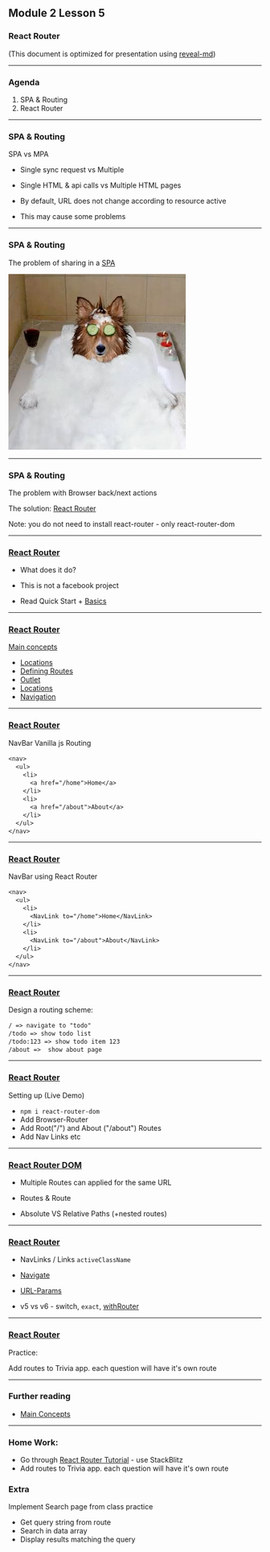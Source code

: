## Module 2 Lesson 5
### React Router
(This document is optimized for presentation using [reveal-md](https://github.com/webpro/reveal-md))

---
    
### Agenda
1. SPA & Routing
2. React Router

---

### SPA & Routing
SPA vs MPA
* Single sync request vs Multiple
<!-- .element: class="fragment" -->

* Single HTML & api calls vs Multiple HTML pages
<!-- .element: class="fragment" -->

* By default, URL does not change according to resource active
<!-- .element: class="fragment" -->

* This may cause some problems
<!-- .element: class="fragment" -->

---

### SPA & Routing

The problem of sharing in a [SPA](https://en.wikipedia.org/wiki/Single-page_application)

<img src="./assets/spa.jpg">
<!-- .element: class="fragment" -->

---

### SPA & Routing

The problem with Browser back/next actions 

The solution: [React Router](https://reactrouter.com/)
<!-- .element: class="fragment" -->

Note: you do not need to install react-router - only react-router-dom

---

### [React Router](https://reactrouter.com/)
* What does it do?
<!-- .element: class="fragment" -->

* This is not a facebook project
<!-- .element: class="fragment" -->

* Read Quick Start + [Basics](https://reactrouter.com/docs/en/v6/examples/basic)
<!-- .element: class="fragment" -->

---

### [React Router](https://reactrouter.com/)
[Main concepts](https://reactrouter.com/docs/en/v6/getting-started/concepts)

* [Locations](https://reactrouter.com/docs/en/v6/getting-started/concepts#locations)
* [Defining Routes](https://reactrouter.com/docs/en/v6/getting-started/concepts#defining-routes)
* [Outlet](https://reactrouter.com/docs/en/v6/getting-started/concepts#outlets)
* [Locations](https://reactrouter.com/docs/en/v6/getting-started/concepts#index-routes)
* [Navigation](https://reactrouter.com/docs/en/v6/getting-started/concepts#navigating)




---

### [React Router](https://reactrouter.com/)
NavBar Vanilla js Routing
```
<nav>
  <ul>
    <li>
      <a href="/home">Home</a>
    </li>
    <li>
      <a href="/about">About</a>
    </li>
  </ul>
</nav>

```

---

### [React Router](https://reactrouter.com/)
NavBar using  React Router
```
<nav>
  <ul>
    <li>
      <NavLink to="/home">Home</NavLink>
    </li>
    <li>
      <NavLink to="/about">About</NavLink>
    </li>
  </ul>
</nav>

```

---

### [React Router](https://reactrouter.com/)
Design a routing scheme:
```
/ => navigate to "todo"
/todo => show todo list
/todo:123 => show todo item 123
/about =>  show about page
```

---

### [React Router](https://reactrouter.com/)
Setting up (Live Demo)
* `npm i react-router-dom`
* Add Browser-Router
* Add Root("/") and About ("/about") Routes
* Add Nav Links etc

---

### [React Router DOM](https://github.com/ReactTraining/react-router)

* Multiple Routes can applied for the same URL
<!-- .element: class="fragment" -->

* Routes & Route
<!-- .element: class="fragment" -->

* Absolute VS Relative Paths (+nested routes)
<!-- .element: class="fragment" -->


---

### [React Router](https://reactrouter.com/)

* NavLinks / Links `activeClassName`

* [Navigate](https://reactrouter.com/docs/en/v6/getting-started/overview#navigation)

* [URL-Params](https://reactrouter.com/docs/en/v6/getting-started/overview#reading-url-parameters)

* v5 vs v6 - switch, `exact`, [withRouter](https://reacttraining.com/react-router/web/api/withRouter)

---

### [React Router](https://reactrouter.com/)
Practice:

Add routes to Trivia app. each question will have it's own route

---

### Further reading
* [Main Concepts](https://reactrouter.com/docs/en/v6/getting-started/concepts)

---
### Home Work:
* Go through [React Router Tutorial](https://reactrouter.com/docs/en/v6/getting-started/tutorial) - use StackBlitz
* Add routes to Trivia app. each question will have it's own route


### Extra
Implement Search page from class practice
* Get query string from route
* Search in data array
* Display results matching the query